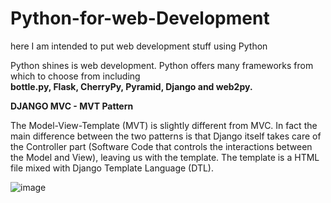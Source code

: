 # Python-for-web-Development
here I am intended to put web development stuff using Python

Python shines is web development. Python offers many frameworks from which to choose from including <br> <strong>bottle.py, Flask, CherryPy, Pyramid, Django and web2py.</strong> 

**DJANGO MVC - MVT Pattern**

The Model-View-Template (MVT) is slightly different from MVC. In fact the main difference between the two patterns is that Django itself takes care of the Controller part (Software Code that controls the interactions between the Model and View), leaving us with the template. The template is a HTML file mixed with Django Template Language (DTL).

![image](https://qphs.fs.quoracdn.net/main-qimg-e6d95b09db101c35b7f189f578ff7b2a)
